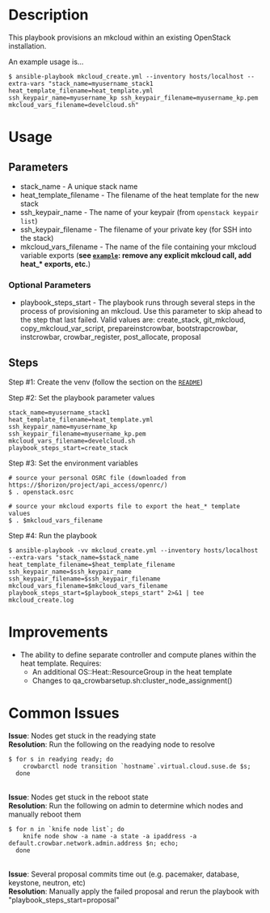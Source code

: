 # Description
This playbook provisions an mkcloud within an existing OpenStack installation.

An example usage is...
```
$ ansible-playbook mkcloud_create.yml --inventory hosts/localhost --extra-vars "stack_name=myusername_stack1 heat_template_filename=heat_template.yml ssh_keypair_name=myusername_kp ssh_keypair_filename=myusername_kp.pem mkcloud_vars_filename=develcloud.sh"
```

# Usage

## Parameters

* stack_name - A unique stack name
* heat_template_filename - The filename of the heat template for the new stack
* ssh_keypair_name - The name of your keypair (from `openstack keypair list`)
* ssh_keypair_filename - The filename of your private key (for SSH into the stack)
* mkcloud_vars_filename - The name of the file containing your mkcloud variable exports (**see [`example`](develcloud.sh.example): remove any explicit mkcloud call, add heat_\* exports, etc.**)

### Optional Parameters
* playbook_steps_start - The playbook runs through several steps in the process of provisioning an mkcloud. Use this parameter to skip ahead to the step that last failed. Valid values are: create_stack, git_mkcloud, copy_mkcloud_var_script, prepareinstcrowbar, bootstrapcrowbar, instcrowbar, crowbar_register, post_allocate, proposal

## Steps

Step #1: Create the venv (follow the section on the [`README`](README.md))

Step #2: Set the playbook parameter values
```
stack_name=myusername_stack1
heat_template_filename=heat_template.yml
ssh_keypair_name=myusername_kp
ssh_keypair_filename=myusername_kp.pem
mkcloud_vars_filename=develcloud.sh
playbook_steps_start=create_stack
```

Step #3: Set the environment variables
```
# source your personal OSRC file (downloaded from https://$horizon/project/api_access/openrc/)
$ . openstack.osrc

# source your mkcloud exports file to export the heat_* template values
$ . $mkcloud_vars_filename
```

Step #4: Run the playbook
```
$ ansible-playbook -vv mkcloud_create.yml --inventory hosts/localhost --extra-vars "stack_name=$stack_name heat_template_filename=$heat_template_filename ssh_keypair_name=$ssh_keypair_name ssh_keypair_filename=$ssh_keypair_filename mkcloud_vars_filename=$mkcloud_vars_filename playbook_steps_start=$playbook_steps_start" 2>&1 | tee mkcloud_create.log
```

# Improvements

* The ability to define separate controller and compute planes within the heat template. Requires:
  - An additional OS::Heat::ResourceGroup in the heat template
  - Changes to qa_crowbarsetup.sh:cluster_node_assignment()

# Common Issues

**Issue**: Nodes get stuck in the readying state \
**Resolution**: Run the following on the readying node to resolve
```
$ for s in readying ready; do
    crowbarctl node transition `hostname`.virtual.cloud.suse.de $s;
  done
```
\
**Issue**: Nodes get stuck in the reboot state \
**Resolution**: Run the following on admin to determine which nodes and manually
reboot them
```
$ for n in `knife node list`; do
    knife node show -a name -a state -a ipaddress -a default.crowbar.network.admin.address $n; echo;
  done
```
\
**Issue**: Several proposal commits time out (e.g. pacemaker, database, keystone,
neutron, etc) \
**Resolution**: Manually apply the failed proposal and rerun the playbook with
"playbook_steps_start=proposal"
